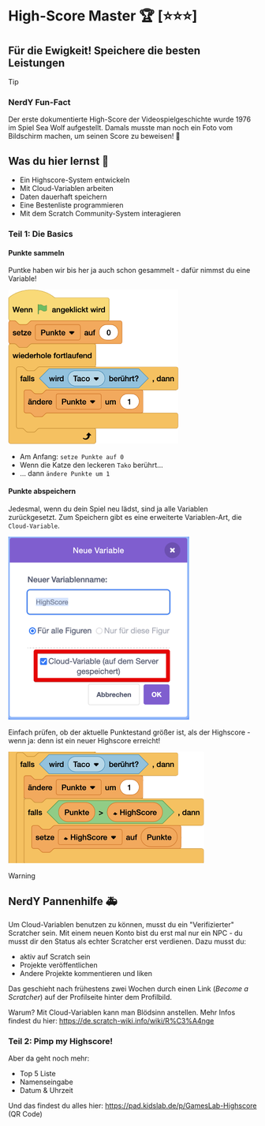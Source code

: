 # High-Score Master 🏆 [⭐⭐⭐]
## Für die Ewigkeit! Speichere die besten Leistungen

> [!TIP]
>
> ### NerdY Fun-Fact
>
> Der erste dokumentierte High-Score der Videospielgeschichte wurde 1976 im Spiel Sea Wolf aufgestellt. Damals musste man noch ein Foto vom Bildschirm machen, um seinen Score zu beweisen! 📸

## Was du hier lernst 🎯

- Ein Highscore-System entwickeln
- Mit Cloud-Variablen arbeiten
- Daten dauerhaft speichern
- Eine Bestenliste programmieren
- Mit dem Scratch Community-System interagieren

### Teil 1: Die Basics

#### Punkte sammeln

Puntke haben wir bis her ja auch schon gesammelt - dafür nimmst du eine Variable!

<img src="screenshots/07-punkte.png" alt="07-punkte" style="zoom:50%;" />

- Am Anfang: `setze Punkte auf 0`
- Wenn die Katze den leckeren `Tako` berührt...
- ... dann `ändere Punkte um 1`

#### Punkte abspeichern

Jedesmal, wenn du dein Spiel neu lädst, sind ja alle Variablen zurückgesetzt. Zum Speichern gibt es eine erweiterte Variablen-Art, die `Cloud-Variable`. 

<img src="screenshots/07-cloud-var.png" alt="07-cloud-var" style="zoom:50%;" />

Einfach prüfen, ob der aktuelle Punktestand größer ist, als der Highscore - wenn ja: denn ist ein neuer Highscore erreicht!

<img src="screenshots/07-punkte-high.png" alt="07-punkte-high" style="zoom:50%;" />



> [!WARNING]
>
> ## NerdY Pannenhilfe 🚑
>
> Um Cloud-Variablen benutzen zu können, musst du ein "Verifizierter" Scratcher sein. Mit einem neuen Konto bist du erst mal nur ein NPC - du musst dir den Status als echter Scratcher erst verdienen. Dazu musst du:
>
> - aktiv auf Scratch sein
> - Projekte veröffentlichen
> - Andere Projekte kommentieren und liken
>
>  Das geschieht nach frühestens zwei Wochen durch einen Link (*Become a Scratcher*) auf der Profilseite hinter dem Profilbild.
>
> Warum? Mit Cloud-Variablen kann man Blödsinn anstellen. Mehr Infos findest du hier: https://de.scratch-wiki.info/wiki/R%C3%A4nge

### Teil 2: Pimp my Highscore!

Aber da geht noch mehr:

- Top 5 Liste
- Namenseingabe
- Datum & Uhrzeit

Und das findest du alles hier: https://pad.kidslab.de/p/GamesLab-Highscore (QR Code)

